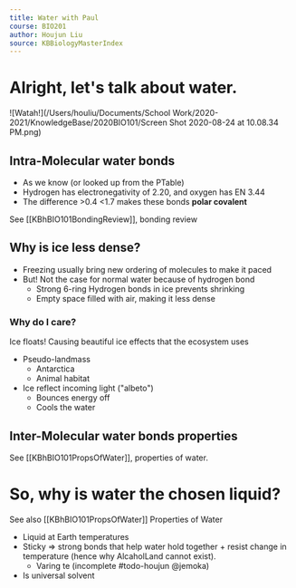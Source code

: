 ```yaml
---
title: Water with Paul
course: BIO201
author: Houjun Liu
source: KBBiologyMasterIndex
---
```


# Alright, let's talk about water.

![Watah!](/Users/houliu/Documents/School Work/2020-2021/KnowledgeBase/2020BIO101/Screen Shot 2020-08-24 at 10.08.34 PM.png)

## Intra-Molecular water bonds

* As we know (or looked up from the PTable)
* Hydrogen has electronegativity of 2.20, and oxygen has EN 3.44
* The difference >0.4 <1.7 makes these bonds **polar covalent**

See [[KBhBIO101BondingReview]], bonding review

## Why is ice less dense? 
* Freezing usually bring new ordering of molecules to make it paced
* But! Not the case for normal water because of hydrogen bond
    * Strong 6-ring Hydrogen bonds in ice prevents shrinking
    * Empty space filled with air, making it less dense

### Why do I care?
Ice floats! Causing beautiful ice effects that the ecosystem uses

* Pseudo-landmass
    * Antarctica
    * Animal habitat
* Ice reflect incoming light ("albeto")
    * Bounces energy off
    * Cools the water

## Inter-Molecular water bonds properties

See [[KBhBIO101PropsOfWater]], properties of water.

# So, why is water the chosen liquid?

See also [[KBhBIO101PropsOfWater]] Properties of Water

* Liquid at Earth temperatures
* Sticky => strong bonds that help water hold together + resist change in temperature (hence why AlcaholLand cannot exist).
    * Varing te (incomplete #todo-houjun @jemoka)
* Is universal solvent